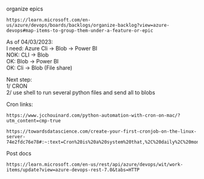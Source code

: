 organize epics
```
https://learn.microsoft.com/en-us/azure/devops/boards/backlogs/organize-backlog?view=azure-devops#map-items-to-group-them-under-a-feature-or-epic
```

As of 04/03/2023:  
I need: Azure Cli -> Blob -> Power BI  
NOK: CLI -> Blob  
OK:  Blob -> Power BI  
OK:  Cli -> Blob (File share)  

Next step:  
1/ CRON  
2/ use shell to run several python files and send all to blobs  

Cron links:  
```
https://www.jcchouinard.com/python-automation-with-cron-on-mac/?utm_content=cmp-true
```
```
https://towardsdatascience.com/create-your-first-cronjob-on-the-linux-server-74e2fdc76e78#:~:text=Cron%20is%20a%20system%20that,%2C%20daily%2C%20monthly%2C%20etc.
```

Post docs
```
https://learn.microsoft.com/en-us/rest/api/azure/devops/wit/work-items/update?view=azure-devops-rest-7.0&tabs=HTTP
```
